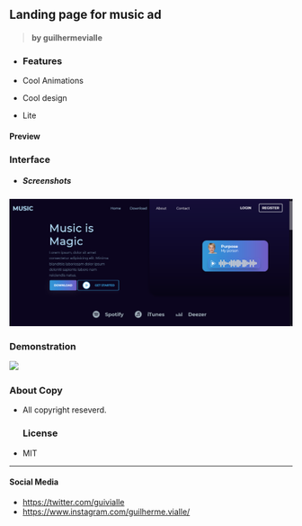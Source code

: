 ## Landing page for music ad

> #### by guilhermevialle

-   ### Features

-   Cool Animations
-   Cool design
-   Lite

#### Preview
### Interface

-   ##### Screenshots

![](/Gif/capture.png)

### Demonstration

![](/Gif/gif1.gif)

### About Copy

-   All copyright reseverd.

    ### License

-   MIT

---

#### Social Media

-   https://twitter.com/guivialle
-   https://www.instagram.com/guilherme.vialle/
    >
